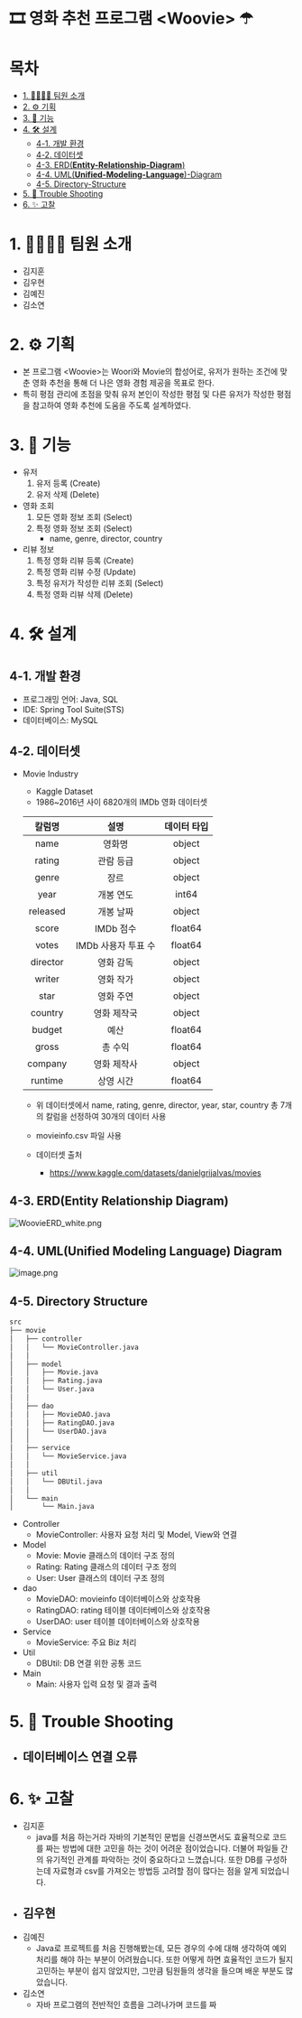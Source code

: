 # 🎞 영화 추천 프로그램 \<Woovie\> ☂

# 목차
- [1. 👩‍👩‍👧‍👦 팀원 소개](#1-팀원-소개)
- [2. ⚙ 기획](#2-기획)
- [3. 🔩 기능](#3-기능)
- [4. 🛠 설계](#4-설계)
  - [4-1. 개발 환경](#4-1-개발-환경)
  - [4-2. 데이터셋](#4-2-데이터셋)
  - [4-3. ERD(**Entity-Relationship-Diagram**)](#4-3-erdentity-relationship-diagram)
  - [4-4. UML(**Unified-Modeling-Language**)-Diagram](#4-4-umlunified-modeling-language-diagram)
  - [4-5. Directory-Structure](#4-5-directory-structure)
- [5. 🧨 Trouble Shooting](#5-trouble-shooting)
- [6. ✨ 고찰](#6-고찰)

# 1. 👩‍👩‍👧‍👦 팀원 소개

- 김지훈
- 김우현
- 김예진
- 김소연

# 2. ⚙ 기획

- 본 프로그램 \<Woovie\>는 Woori와 Movie의 합성어로, 유저가 원하는 조건에 맞춘 영화 추천을 통해 더 나은 영화 경험 제공을 목표로 한다.
- 특히 평점 관리에 초점을 맞춰 유저 본인이 작성한 평점 및 다른 유저가 작성한 평점을 참고하여 영화 추천에 도움을 주도록 설계하였다.

# 3. 🔩 기능

- 유저
    1. 유저 등록 (Create)
    2. 유저 삭제 (Delete)
- 영화 조회
    1. 모든 영화 정보 조회 (Select)
    2. 특정 영화 정보 조회 (Select)
        - name, genre, director, country
- 리뷰 정보
    1. 특정 영화 리뷰 등록 (Create)
    2. 특정 영화 리뷰 수정 (Update)
    3. 특정 유저가 작성한 리뷰 조회 (Select)
    4. 특정 영화 리뷰 삭제 (Delete)

# 4. 🛠 설계

## 4-1. 개발 환경

- 프로그래밍 언어: Java, SQL
- IDE: Spring Tool Suite(STS)
- 데이터베이스: MySQL

## 4-2. 데이터셋

- Movie Industry
  
    - Kaggle Dataset 
    - 1986~2016년 사이 6820개의 IMDb 영화 데이터셋
    
    | 칼럼명 | 설명 | 데이터 타입 |
    | :---: | :---: | :---: |
    | name | 영화명 | object |
    | rating | 관람 등급 | object |
    | genre | 장르 | object |
    | year | 개봉 연도 | int64 |
    | released | 개봉 날짜 | object |
    | score | IMDb 점수 | float64 |
    | votes | IMDb 사용자 투표 수 | float64 |
    | director | 영화 감독 | object |
    | writer | 영화 작가 | object |
    | star | 영화 주연 | object |
    | country | 영화 제작국 | object |
    | budget | 예산 | float64 |
    | gross | 총 수익 | float64 |
    | company | 영화 제작사 | object |
    | runtime | 상영 시간 | float64 |
    - 위 데이터셋에서 name, rating, genre, director, year, star, country 총 7개의 칼럼을 선정하여 30개의 데이터 사용
    - movieinfo.csv 파일 사용
 
  - 데이터셋 출처
    - https://www.kaggle.com/datasets/danielgrijalvas/movies

## 4-3. ERD(**Entity Relationship Diagram)**

![WoovieERD_white.png](![WoovieERD_white](https://github.com/user-attachments/assets/f461572a-7672-4cfe-9b18-671fd40eb62c)
)

## 4-4. UML(**Unified Modeling Language)** Diagram

![image.png](![UMLDiagram](https://github.com/user-attachments/assets/53ae9bc7-99b2-4dfc-84ac-f689e376f1e8)
)

## 4-5. Directory Structure

```bash
src
├── movie
│   ├── controller
│   │   └── MovieController.java
│   │
│   ├── model
│   │   ├── Movie.java
│   │   ├── Rating.java
│   │   └── User.java
│   │
│   ├── dao
│   │   ├── MovieDAO.java
│   │   ├── RatingDAO.java
│   │   └── UserDAO.java
│   │
│   ├── service
│   │   └── MovieService.java
│   │
│   ├── util
│   │   └── DBUtil.java
│   │ 
│   └── main
│       └── Main.java
```

- Controller
    - MovieController: 사용자 요청 처리 및 Model, View와 연결
- Model
    - Movie: Movie 클래스의 데이터 구조 정의
    - Rating: Rating 클래스의 데이터 구조 정의
    - User: User 클래스의 데이터 구조 정의
- dao
    - MovieDAO: movieinfo 데이터베이스와 상호작용
    - RatingDAO: rating 테이블 데이터베이스와 상호작용
    - UserDAO: user 테이블 데이터베이스와 상호작용
- Service
    - MovieService: 주요 Biz 처리
- Util
    - DBUtil: DB 연결 위한 공통 코드
- Main
    - Main: 사용자 입력 요청 및 결과 출력

# 5. 🧨 Trouble Shooting

- 데이터베이스 연결 오류
    - 

# 6. ✨ 고찰

- 김지훈
    - java를 처음 하는거라 자바의 기본적인 문법을 신경쓰면서도 효율적으로 코드를 짜는 방법에 대한 고민을 하는 것이 어려운 점이었습니다. 더불어 파일들 간의 유기적인 관계를 파악하는 것이 중요하다고 느꼈습니다. 또한 DB를 구성하는데 자료형과 csv를 가져오는 방법등 고려할 점이 많다는 점을 알게 되었습니다.
- 김우현
    - 
- 김예진
    - Java로 프로젝트를 처음 진행해봤는데, 모든 경우의 수에 대해 생각하여 예외 처리를 해야 하는 부분이 어려웠습니다. 또한 어떻게 하면 효율적인 코드가 될지 고민하는 부분이 쉽지 않았지만, 그만큼 팀원들의 생각을 들으며 배운 부분도 많았습니다.
- 김소연
    - 자바 프로그램의 전반적인 흐름을 그려나가며 코드를 짜

